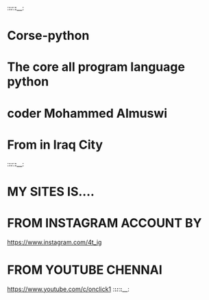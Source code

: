 :______:___________:_____:______:________:
# Corse-python
# The core all program language python
# coder Mohammed Almuswi
# From in Iraq City
:______:___________:_____:______:________:
# MY SITES IS....
# FROM INSTAGRAM ACCOUNT BY
https://www.instagram.com/4t_ig
# FROM YOUTUBE CHENNAI
https://www.youtube.com/c/onclick1
:______:___________:_____:______:________:

